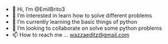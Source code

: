 - 👋 Hi, I’m @EmilBrito3
- 👀 I’m interested in learn how to solve different problems
- 🌱 I’m currently learning the basic things of python
- 💞️ I’m looking to collaborate on solve some python problems 
- 📫 How to reach me ... wazzaeditz@gmail.com

<!---
EmilBrito3/EmilBrito3 is a ✨ special ✨ repository because its `README.md` (this file) appears on your GitHub profile.
You can click the Preview link to take a look at your changes.
--->
